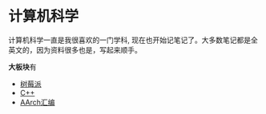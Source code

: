 # 计算机科学
计算机科学一直是我很喜欢的一门学科, 现在也开始记笔记了。大多数笔记都是全英文的，因为资料很多也是，写起来顺手。

**大板块**有
- [树莓派](raspi/)
- [C++](cpp/)
- [AArch汇编](asm/)